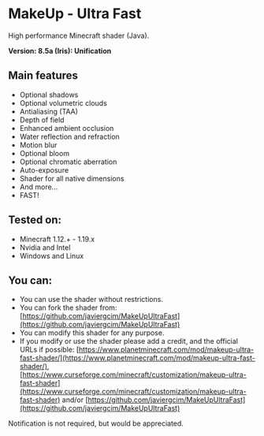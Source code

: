 # MakeUp - Ultra Fast
High performance Minecraft shader (Java).

**Version: 8.5a (Iris): Unification**

## Main features
* Optional shadows
* Optional volumetric clouds
* Antialiasing (TAA)
* Depth of field
* Enhanced ambient occlusion
* Water reflection and refraction
* Motion blur
* Optional bloom
* Optional chromatic aberration
* Auto-exposure
* Shader for all native dimensions
* And more...
* FAST!

## Tested on:
* Minecraft 1.12.+ - 1.19.x
* Nvidia and Intel
* Windows and Linux

## You can:
* You can use the shader without restrictions.
* You can fork the shader from: [https://github.com/javiergcim/MakeUpUltraFast](https://github.com/javiergcim/MakeUpUltraFast)
* You can modify this shader for any purpose.
* If you modify or use the shader please add a credit, and the official URLs if possible: [https://www.planetminecraft.com/mod/makeup-ultra-fast-shader/](https://www.planetminecraft.com/mod/makeup-ultra-fast-shader/), [https://www.curseforge.com/minecraft/customization/makeup-ultra-fast-shader](https://www.curseforge.com/minecraft/customization/makeup-ultra-fast-shader) and/or [https://github.com/javiergcim/MakeUpUltraFast](https://github.com/javiergcim/MakeUpUltraFast)

Notification is not required, but would be appreciated.
